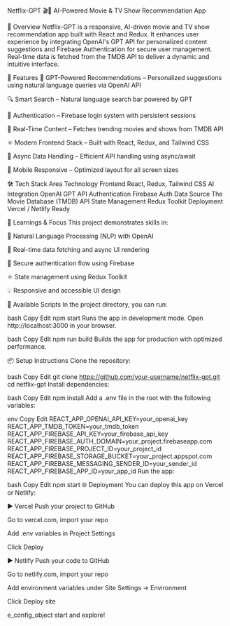 Netflix-GPT 🎬🤖
AI-Powered Movie & TV Show Recommendation App

📖 Overview
Netflix-GPT is a responsive, AI-driven movie and TV show recommendation app built with React and Redux. It enhances user experience by integrating OpenAI's GPT API for personalized content suggestions and Firebase Authentication for secure user management. Real-time data is fetched from the TMDB API to deliver a dynamic and intuitive interface.

🚀 Features
🎯 GPT-Powered Recommendations – Personalized suggestions using natural language queries via OpenAI API

🔍 Smart Search – Natural language search bar powered by GPT

🔐 Authentication – Firebase login system with persistent sessions

📡 Real-Time Content – Fetches trending movies and shows from TMDB API

⚛️ Modern Frontend Stack – Built with React, Redux, and Tailwind CSS

🔄 Async Data Handling – Efficient API handling using async/await

📱 Mobile Responsive – Optimized layout for all screen sizes

🛠 Tech Stack
Area	Technology
Frontend	React, Redux, Tailwind CSS
AI Integration	OpenAI GPT API
Authentication	Firebase Auth
Data Source	The Movie Database (TMDB) API
State Management	Redux Toolkit
Deployment	Vercel / Netlify Ready

🧠 Learnings & Focus
This project demonstrates skills in:

🧠 Natural Language Processing (NLP) with OpenAI

🔄 Real-time data fetching and async UI rendering

🔐 Secure authentication flow using Firebase

⚛️ State management using Redux Toolkit

💡 Responsive and accessible UI design

🧪 Available Scripts
In the project directory, you can run:

bash
Copy
Edit
npm start
Runs the app in development mode. Open http://localhost:3000 in your browser.

bash
Copy
Edit
npm run build
Builds the app for production with optimized performance.

📦 Setup Instructions
Clone the repository:

bash
Copy
Edit
git clone https://github.com/your-username/netflix-gpt.git
cd netflix-gpt
Install dependencies:

bash
Copy
Edit
npm install
Add a .env file in the root with the following variables:

env
Copy
Edit
REACT_APP_OPENAI_API_KEY=your_openai_key
REACT_APP_TMDB_TOKEN=your_tmdb_token
REACT_APP_FIREBASE_API_KEY=your_firebase_api_key
REACT_APP_FIREBASE_AUTH_DOMAIN=your_project.firebaseapp.com
REACT_APP_FIREBASE_PROJECT_ID=your_project_id
REACT_APP_FIREBASE_STORAGE_BUCKET=your_project.appspot.com
REACT_APP_FIREBASE_MESSAGING_SENDER_ID=your_sender_id
REACT_APP_FIREBASE_APP_ID=your_app_id
Run the app:

bash
Copy
Edit
npm start
🌐 Deployment
You can deploy this app on Vercel or Netlify:

▶️ Vercel
Push your project to GitHub

Go to vercel.com, import your repo

Add .env variables in Project Settings

Click Deploy

▶️ Netlify
Push your code to GitHub

Go to netlify.com, import your repo

Add environment variables under Site Settings → Environment

Click Deploy site

e_config_object
start and explore!
